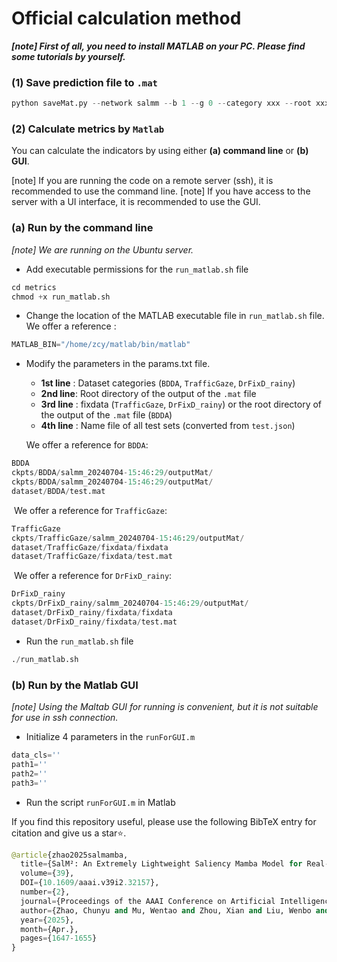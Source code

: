 # Official calculation method

***[note] First of all, you need to install MATLAB on your PC. Please find some tutorials by yourself.***

### (1) Save prediction file to `.mat`

```python
python saveMat.py --network salmm --b 1 --g 0 --category xxx --root xxx --test_weight xxx
```

### (2) Calculate metrics by `Matlab`

You can calculate the indicators by using either **(a) command line** or **(b) GUI**.

[note] If you are running the code on a remote server (ssh), it is recommended to use the command line.
[note] If you have access to the server with a UI interface, it is recommended to use the GUI.

### 	(a) Run by the command line

*[note] We are running on the Ubuntu server.*

* Add executable permissions for the `run_matlab.sh` file

```python
cd metrics
chmod +x run_matlab.sh
```

* Change the location of the MATLAB executable file in `run_matlab.sh` file.
	We offer a reference :

```python
MATLAB_BIN="/home/zcy/matlab/bin/matlab"
```
* Modify the parameters in the params.txt file.

    - **1st line** : Dataset categories (`BDDA`, `TrafficGaze`, `DrFixD_rainy`)
    - **2nd line**: Root directory of the output of the `.mat` file
    - **3rd line** : fixdata (`TrafficGaze`, `DrFixD_rainy`) or the root directory of the output of the `.mat` file (`BDDA`)
    - **4th line** : Name file of all test sets (converted from `test.json`)

    We offer a reference for `BDDA`:

```python
BDDA
ckpts/BDDA/salmm_20240704-15:46:29/outputMat/
ckpts/BDDA/salmm_20240704-15:46:29/outputMat/
dataset/BDDA/test.mat
```

​		We offer a reference for `TrafficGaze`:

```python
TrafficGaze
ckpts/TrafficGaze/salmm_20240704-15:46:29/outputMat/
dataset/TrafficGaze/fixdata/fixdata
dataset/TrafficGaze/fixdata/test.mat
```

​		We offer a reference for `DrFixD_rainy`:

```python
DrFixD_rainy
ckpts/DrFixD_rainy/salmm_20240704-15:46:29/outputMat/
dataset/DrFixD_rainy/fixdata/fixdata
dataset/DrFixD_rainy/fixdata/test.mat
```

* Run the `run_matlab.sh` file

```python
./run_matlab.sh
```

### 	(b) Run by the Matlab GUI

*[note] Using the Maltab GUI for running is convenient, but it is not suitable for use in ssh connection.*

* Initialize 4 parameters in the `runForGUI.m`

```python
data_cls=''
path1=''
path2=''
path3=''
```

* Run the script `runForGUI.m` in Matlab






If you find this repository useful, please use the following BibTeX entry for citation and give us a star⭐.

```python
@article{zhao2025salmamba, 
  title={SalM²: An Extremely Lightweight Saliency Mamba Model for Real-Time Cognitive Awareness of Driver Attention}, 
  volume={39}, 
  DOI={10.1609/aaai.v39i2.32157},  
  number={2},
  journal={Proceedings of the AAAI Conference on Artificial Intelligence}, 
  author={Zhao, Chunyu and Mu, Wentao and Zhou, Xian and Liu, Wenbo and Yan, Fei and Deng, Tao}, 
  year={2025}, 
  month={Apr.}, 
  pages={1647-1655} 
}
```

